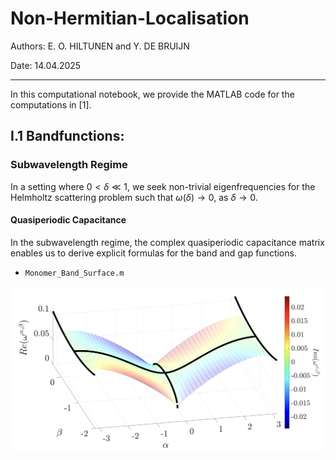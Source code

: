 # Non-Hermitian-Localisation

Authors: E. O. HILTUNEN and Y. DE BRUIJN

Date: 14.04.2025

------------------------------------------------------------------------------------------------------------------

In this computational notebook, we provide the MATLAB code for the computations in [1].

## I.1 Bandfunctions:

### Subwavelength Regime
In a setting where $0 < \delta \ll 1$, we seek non-trivial eigenfrequencies for the Helmholtz scattering problem such that $\omega(\delta)\to 0$, as $\delta \to 0$.

#### Quasiperiodic Capacitance
In the subwavelength regime, the complex quasiperiodic capacitance matrix enables us to derive explicit formulas for the band and gap functions.
- `Monomer_Band_Surface.m`
<p align="center"> <img src="Figures/Band_surface.png" alt="BandMonomer" width="600"/> </p>


